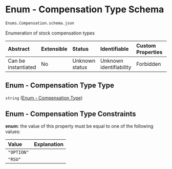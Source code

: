 # Enum - Compensation Type Schema

```txt
Enums.Compensation.schema.json
```

Enumeration of stock compensation types

| Abstract            | Extensible | Status         | Identifiable            | Custom Properties | Additional Properties | Access Restrictions | Defined In                                                                                  |
| :------------------ | :--------- | :------------- | :---------------------- | :---------------- | :-------------------- | :------------------ | :------------------------------------------------------------------------------------------ |
| Can be instantiated | No         | Unknown status | Unknown identifiability | Forbidden         | Allowed               | none                | [Compensation.schema.json](../schema/enums/Compensation.schema.json "open original schema") |

## Enum - Compensation Type Type

`string` ([Enum - Compensation Type](compensation.md))

## Enum - Compensation Type Constraints

**enum**: the value of this property must be equal to one of the following values:

| Value      | Explanation |
| :--------- | :---------- |
| `"OPTION"` |             |
| `"RSU"`    |             |

